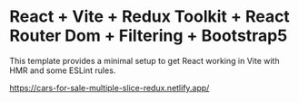 # React + Vite + Redux Toolkit + React Router Dom + Filtering + Bootstrap5

This template provides a minimal setup to get React working in Vite with HMR and some ESLint rules.

https://cars-for-sale-multiple-slice-redux.netlify.app/

